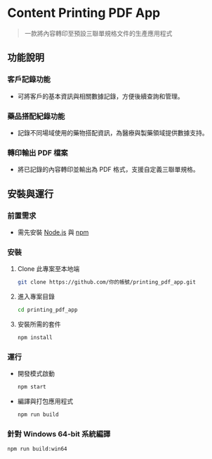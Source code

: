 # **Content Printing PDF App**

> 一款將內容轉印至預設三聯單規格文件的生產應用程式

## **功能說明**

### **客戶記錄功能**
- 可將客戶的基本資訊與相關數據記錄，方便後續查詢和管理。

### **藥品搭配紀錄功能**
- 記錄不同場域使用的藥物搭配資訊，為醫療與製藥領域提供數據支持。

### **轉印輸出 PDF 檔案**
- 將已記錄的內容轉印並輸出為 PDF 格式，支援自定義三聯單規格。

## **安裝與運行**

### **前置需求**
- 需先安裝 [Node.js](https://nodejs.org/) 與 [npm](https://www.npmjs.com/)

### **安裝**
1. Clone 此專案至本地端
    ```bash
    git clone https://github.com/你的帳號/printing_pdf_app.git
    ```
2. 進入專案目錄
    ```bash
    cd printing_pdf_app
    ```
3. 安裝所需的套件
    ```bash
    npm install
    ```

### **運行**
- 開發模式啟動
    ```bash
    npm start
    ```
- 編譯與打包應用程式
    ```bash
    npm run build
    ```

### **針對 Windows 64-bit 系統編譯**
```bash
npm run build:win64
